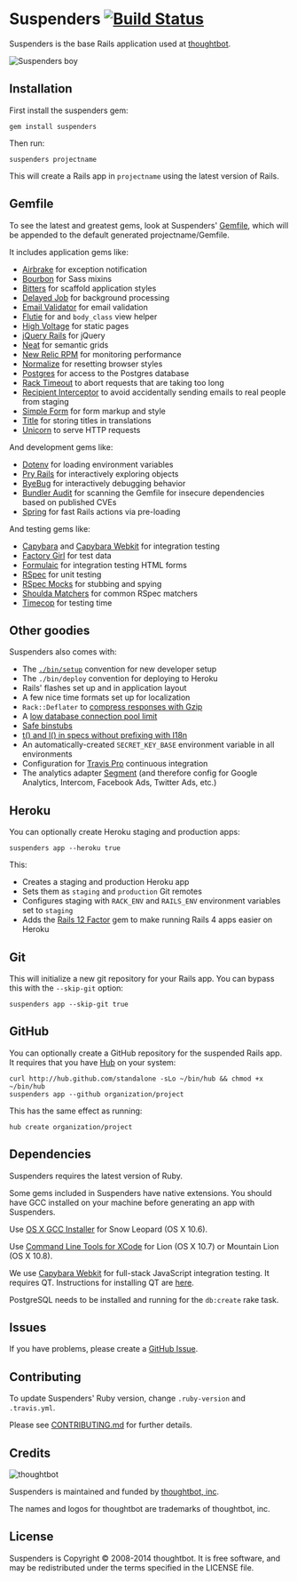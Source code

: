# Suspenders [![Build Status](https://secure.travis-ci.org/thoughtbot/suspenders.png?branch=master)](http://travis-ci.org/thoughtbot/suspenders)

Suspenders is the base Rails application used at
[thoughtbot](http://thoughtbot.com).

  ![Suspenders boy](http://media.tumblr.com/1TEAMALpseh5xzf0Jt6bcwSMo1_400.png)

Installation
------------

First install the suspenders gem:

    gem install suspenders

Then run:

    suspenders projectname

This will create a Rails app in `projectname` using the latest version of Rails.

Gemfile
-------

To see the latest and greatest gems, look at Suspenders'
[Gemfile](templates/Gemfile.erb), which will be appended to the default
generated projectname/Gemfile.

It includes application gems like:

* [Airbrake](https://github.com/airbrake/airbrake) for exception notification
* [Bourbon](https://github.com/thoughtbot/bourbon) for Sass mixins
* [Bitters](https://github.com/thoughtbot/bitters) for scaffold application styles
* [Delayed Job](https://github.com/collectiveidea/delayed_job) for background
  processing
* [Email Validator](https://github.com/balexand/email_validator) for email
  validation
* [Flutie](https://github.com/thoughtbot/flutie) for and `body_class` view
  helper
* [High Voltage](https://github.com/thoughtbot/high_voltage) for static pages
* [jQuery Rails](https://github.com/rails/jquery-rails) for jQuery
* [Neat](https://github.com/thoughtbot/neat) for semantic grids
* [New Relic RPM](https://github.com/newrelic/rpm) for monitoring performance
* [Normalize](https://necolas.github.io/normalize.css/) for resetting browser styles
* [Postgres](https://github.com/ged/ruby-pg) for access to the Postgres database
* [Rack Timeout](https://github.com/kch/rack-timeout) to abort requests that are
  taking too long
* [Recipient Interceptor](https://github.com/croaky/recipient_interceptor) to
  avoid accidentally sending emails to real people from staging
* [Simple Form](https://github.com/plataformatec/simple_form) for form markup
  and style
* [Title](https://github.com/calebthompson/title) for storing titles in
  translations
* [Unicorn](https://github.com/defunkt/unicorn) to serve HTTP requests

And development gems like:

* [Dotenv](https://github.com/bkeepers/dotenv) for loading environment variables
* [Pry Rails](https://github.com/rweng/pry-rails) for interactively exploring
  objects
* [ByeBug](https://github.com/deivid-rodriguez/byebug) for interactively
  debugging behavior
* [Bundler Audit](https://github.com/rubysec/bundler-audit) for scanning the
  Gemfile for insecure dependencies based on published CVEs
* [Spring](https://github.com/rails/spring) for fast Rails actions via
  pre-loading

And testing gems like:

* [Capybara](https://github.com/jnicklas/capybara) and
  [Capybara Webkit](https://github.com/thoughtbot/capybara-webkit) for
  integration testing
* [Factory Girl](https://github.com/thoughtbot/factory_girl) for test data
* [Formulaic](https://github.com/thoughtbot/formulaic) for integration testing
  HTML forms
* [RSpec](https://github.com/rspec/rspec) for unit testing
* [RSpec Mocks](https://github.com/rspec/rspec-mocks) for stubbing and spying
* [Shoulda Matchers](https://github.com/thoughtbot/shoulda-matchers) for common
  RSpec matchers
* [Timecop](https://github.com/jtrupiano/timecop-console) for testing time

Other goodies
-------------

Suspenders also comes with:

* The [`./bin/setup`][setup] convention for new developer setup
* The `./bin/deploy` convention for deploying to Heroku
* Rails' flashes set up and in application layout
* A few nice time formats set up for localization
* `Rack::Deflater` to [compress responses with Gzip][compress]
* A [low database connection pool limit][pool]
* [Safe binstubs][binstub]
* [t() and l() in specs without prefixing with I18n][i18n]
* An automatically-created `SECRET_KEY_BASE` environment variable in all
  environments
* Configuration for [Travis Pro][travis] continuous integration
* The analytics adapter [Segment][segment] (and therefore config for Google
  Analytics, Intercom, Facebook Ads, Twitter Ads, etc.)

[setup]: http://robots.thoughtbot.com/bin-setup
[compress]: http://robots.thoughtbot.com/content-compression-with-rack-deflater/
[pool]: https://devcenter.heroku.com/articles/concurrency-and-database-connections
[binstub]: https://github.com/thoughtbot/suspenders/pull/282
[i18n]: https://github.com/thoughtbot/suspenders/pull/304
[travis]: http://docs.travis-ci.com/user/travis-pro/
[segment]: https://segment.io

Heroku
------

You can optionally create Heroku staging and production apps:

    suspenders app --heroku true

This:

* Creates a staging and production Heroku app
* Sets them as `staging` and `production` Git remotes
* Configures staging with `RACK_ENV` and `RAILS_ENV` environment variables set
  to `staging`
* Adds the [Rails 12 Factor](https://github.com/heroku/rails_12factor) gem
  to make running Rails 4 apps easier on Heroku

Git
---

This will initialize a new git repository for your Rails app. You can
bypass this with the `--skip-git` option:

    suspenders app --skip-git true

GitHub
------

You can optionally create a GitHub repository for the suspended Rails app. It
requires that you have [Hub](https://github.com/github/hub) on your system:

    curl http://hub.github.com/standalone -sLo ~/bin/hub && chmod +x ~/bin/hub
    suspenders app --github organization/project

This has the same effect as running:

    hub create organization/project

Dependencies
------------

Suspenders requires the latest version of Ruby.

Some gems included in Suspenders have native extensions. You should have GCC
installed on your machine before generating an app with Suspenders.

Use [OS X GCC Installer](https://github.com/kennethreitz/osx-gcc-installer/) for
Snow Leopard (OS X 10.6).

Use [Command Line Tools for XCode](https://developer.apple.com/downloads/index.action)
for Lion (OS X 10.7) or Mountain Lion (OS X 10.8).

We use [Capybara Webkit](https://github.com/thoughtbot/capybara-webkit) for
full-stack JavaScript integration testing. It requires QT. Instructions for
installing QT are
[here](https://github.com/thoughtbot/capybara-webkit/wiki/Installing-Qt-and-compiling-capybara-webkit).

PostgreSQL needs to be installed and running for the `db:create` rake task.

Issues
------

If you have problems, please create a
[GitHub Issue](https://github.com/thoughtbot/suspenders/issues).

Contributing
------------

To update Suspenders' Ruby version, change `.ruby-version` and `.travis.yml`.

Please see [CONTRIBUTING.md](CONTRIBUTING.md) for further details.

Credits
-------

![thoughtbot](http://thoughtbot.com/images/tm/logo.png)

Suspenders is maintained and funded by
[thoughtbot, inc](http://thoughtbot.com/community).

The names and logos for thoughtbot are trademarks of thoughtbot, inc.

License
-------

Suspenders is Copyright © 2008-2014 thoughtbot. It is free software, and may be
redistributed under the terms specified in the LICENSE file.
